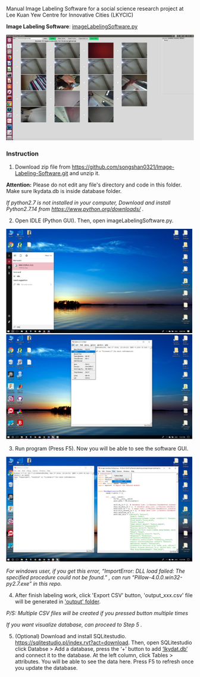 Manual Image Labeling Software for a social science research project at Lee Kuan Yew Centre for Innovative Cities (LKYCIC)

**Image Labeling Software**: [imageLabelingSoftware.py](application/imageLabelingSoftware.py)

<img src="doc/pic/GUI.jpg" width="800px" />

### Instruction

1. Download zip file from https://github.com/songshan0321/Image-Labeling-Software.git and unzip it.

  **Attention:** Please do not edit any file's directory and code in this folder. Make sure lkydata.db is inside database folder.

  *If python2.7 is not installed in your computer, Download and install Python2.7.14 from https://www.python.org/downloads/ .*

2. Open IDLE (Python GUI). Then, open imageLabelingSoftware.py.

  <img src="doc/pic/python_IDE.jpeg" width="500px" />

  <img src="doc/pic/open_software.jpeg" width="500px" />

3. Run program (Press F5). Now you will be able to see the software GUI.

  <img src="doc/pic/run_program.jpeg" width="500px" />

  *For windows user, if you get this error, “ImportError: DLL load failed: The specified procedure could not be found.” , can run “Pillow-4.0.0.win32-py2.7.exe” in this repo.*

4. After finish labeling work, click 'Export CSV' button, 'output_xxx.csv' file will be generated in ['output' folder](output).

  *P/S: Multiple CSV files will be created if you pressed button multiple times*

  

  *If you want visualize database, can proceed to Step 5 .*

5. (Optional) Download and install SQLitestudio. https://sqlitestudio.pl/index.rvt?act=download. Then, open SQLitestudio click Databse > Add a database, press the ‘+’ button to add [‘lkydat.db’](database/lkydata.db) and connect it to the database. At the left column, click Tables > attributes. You will be able to see the data here. Press F5 to refresh once you update the database.
